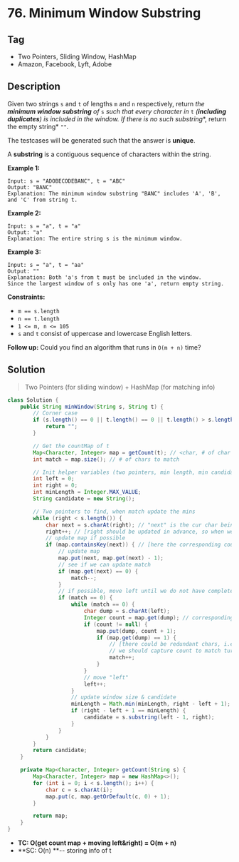 # 76. Minimum Window Substring

## Tag

- Two Pointers, Sliding Window, HashMap
- Amazon, Facebook, Lyft, Adobe

## Description 

Given two strings `s` and `t` of lengths `m` and `n` respectively, return *the **minimum window substring** of* `s` *such that every character in* `t` *(**including duplicates**) is included in the window. If there is no such substring**, return the empty string* `""`*.*

The testcases will be generated such that the answer is **unique**.

A **substring** is a contiguous sequence of characters within the string.

 

**Example 1:**

```
Input: s = "ADOBECODEBANC", t = "ABC"
Output: "BANC"
Explanation: The minimum window substring "BANC" includes 'A', 'B', and 'C' from string t.
```

**Example 2:**

```
Input: s = "a", t = "a"
Output: "a"
Explanation: The entire string s is the minimum window.
```

**Example 3:**

```
Input: s = "a", t = "aa"
Output: ""
Explanation: Both 'a's from t must be included in the window.
Since the largest window of s only has one 'a', return empty string.
```

 

**Constraints:**

- `m == s.length`
- `n == t.length`
- `1 <= m, n <= 105`
- `s` and `t` consist of uppercase and lowercase English letters.

**Follow up:** Could you find an algorithm that runs in `O(m + n)` time?



## Solution

> Two Pointers (for sliding window) + HashMap (for matching info)



```java
class Solution {
    public String minWindow(String s, String t) {
        // Corner case
        if (s.length() == 0 || t.length() == 0 || t.length() > s.length()) {
            return "";
        }

        // Get the countMap of t
        Map<Character, Integer> map = getCount(t); // <char, # of char to match>
        int match = map.size(); // # of chars to match

        // Init helper variables (two pointers, min length, min candidate)
        int left = 0;
        int right = 0;
        int minLength = Integer.MAX_VALUE;
        String candidate = new String();        

        // Two pointers to find, when match update the mins
        while (right < s.length()) {           
            char next = s.charAt(right); // "next" is the cur char being considerd
            right++; // [right should be updated in advance, so when we calculate window size we have correct "right"]
            // update map if possible
            if (map.containsKey(next)) { // [here the corresponding count to match could <= 0]
                // update map
                map.put(next, map.get(next) - 1);
                // see if we can update match
                if (map.get(next) == 0) {
                    match--;
                }
                // if possible, move left until we do not have complete match
                if (match == 0) {
                    while (match == 0) {
                        char dump = s.charAt(left);
                        Integer count = map.get(dump); // corresponding count # of "prev" in the map
                        if (count != null) {
                            map.put(dump, count + 1);
                            if (map.get(dump) == 1) { 
                                // [there could be redundant chars, i.e. count to match is negative, 
                                // we should capture count to match turn from 0 to 1]
                                match++;
                            }
                        }
                        // move "left"
                        left++;
                    }
                    // update window size & candidate
                    minLength = Math.min(minLength, right - left + 1);
                    if (right - left + 1 == minLength) {
                        candidate = s.substring(left - 1, right);
                    }
                }
            }
        }
        return candidate;
    }

    private Map<Character, Integer> getCount(String s) {
        Map<Character, Integer> map = new HashMap<>();
        for (int i = 0; i < s.length(); i++) {
            char c = s.charAt(i);
            map.put(c, map.getOrDefault(c, 0) + 1);
        }

        return map;
    }
}
```

- **TC: O(get count map + moving left&right) = O(m + n)**
- **SC: O(n) **-- storing info of t